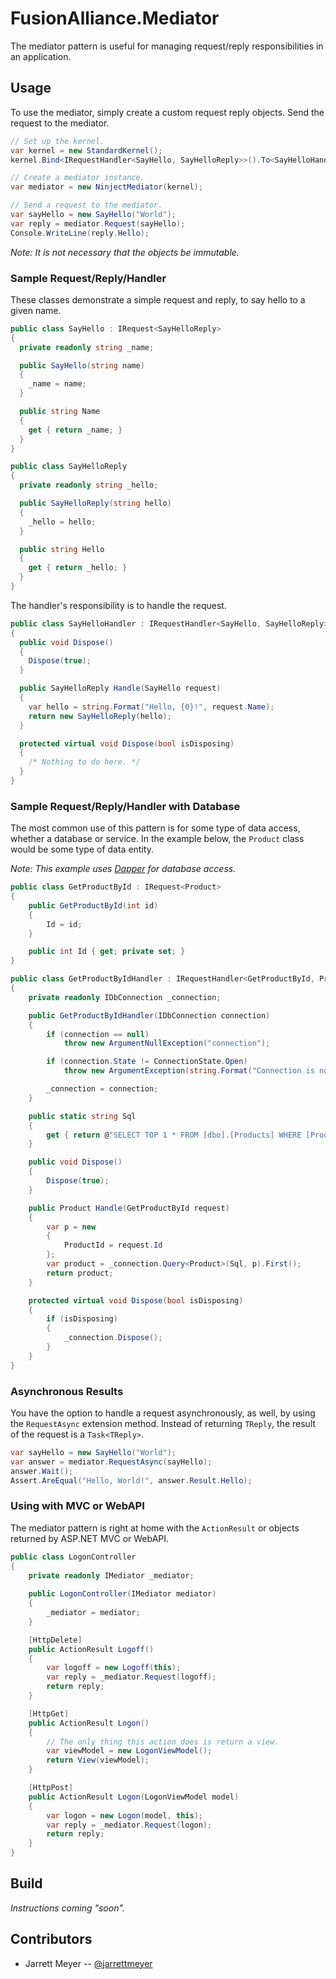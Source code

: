 # FusionAlliance.Mediator

The mediator pattern is useful for managing request/reply responsibilities in an application.

## Usage

To use the mediator, simply create a custom request reply objects. Send the request to the mediator.

``` csharp
// Set up the kernel.
var kernel = new StandardKernel();
kernel.Bind<IRequestHandler<SayHello, SayHelloReply>>().To<SayHelloHandler>().InThreadScope();

// Create a mediator instance.
var mediator = new NinjectMediator(kernel);

// Send a request to the mediator.
var sayHello = new SayHello("World");
var reply = mediator.Request(sayHello);
Console.WriteLine(reply.Hello);
```

*Note: It is not necessary that the objects be immutable.*

### Sample Request/Reply/Handler

These classes demonstrate a simple request and reply, to say hello to a given name.

``` csharp
public class SayHello : IRequest<SayHelloReply>
{
  private readonly string _name;

  public SayHello(string name)
  {
    _name = name;
  }

  public string Name
  {
    get { return _name; }
  }
}
```

``` csharp
public class SayHelloReply
{
  private readonly string _hello;

  public SayHelloReply(string hello)
  {
    _hello = hello;
  }

  public string Hello
  {
    get { return _hello; }
  }
}
```

The handler's responsibility is to handle the request.

``` csharp
public class SayHelloHandler : IRequestHandler<SayHello, SayHelloReply>
{
  public void Dispose()
  {
    Dispose(true);
  }

  public SayHelloReply Handle(SayHello request)
  {
    var hello = string.Format("Hello, {0}!", request.Name);
    return new SayHelloReply(hello);
  }

  protected virtual void Dispose(bool isDisposing)
  {
    /* Nothing to do here. */
  }
}
```

### Sample Request/Reply/Handler with Database

The most common use of this pattern is for some type of data access, whether a database or service. In the example below, the `Product` class would be some type of data entity.

*Note: This example uses [Dapper](https://github.com/StackExchange/dapper-dot-net) for database access.*

``` csharp
public class GetProductById : IRequest<Product>
{
    public GetProductById(int id)
    {
        Id = id;
    }

    public int Id { get; private set; }
}

public class GetProductByIdHandler : IRequestHandler<GetProductById, Product>
{
    private readonly IDbConnection _connection;

    public GetProductByIdHandler(IDbConnection connection)
    {
        if (connection == null)
            throw new ArgumentNullException("connection");

        if (connection.State != ConnectionState.Open)
            throw new ArgumentException(string.Format("Connection is not open. Connection state is {0}.", connection.State);

        _connection = connection;
    }

    public static string Sql
    {
        get { return @"SELECT TOP 1 * FROM [dbo].[Products] WHERE [ProductId] = @ProductId";
    }

    public void Dispose()
    {
        Dispose(true);
    }

    public Product Handle(GetProductById request)
    {
        var p = new
        {
            ProductId = request.Id
        };
        var product = _connection.Query<Product>(Sql, p).First();
        return product;
    }

    protected virtual void Dispose(bool isDisposing)
    {
        if (isDisposing)
        {
            _connection.Dispose();
        }
    }
}
```

### Asynchronous Results

You have the option to handle a request asynchronously, as well, by using the `RequestAsync` extension method. Instead of returning `TReply`, the result of the request is a `Task<TReply>`.

``` csharp
var sayHello = new SayHello("World");
var answer = mediator.RequestAsync(sayHello);
answer.Wait();
Assert.AreEqual("Hello, World!", answer.Result.Hello);
```

### Using with MVC or WebAPI

The mediator pattern is right at home with the `ActionResult` or objects returned by ASP.NET MVC or WebAPI.

``` csharp
public class LogonController
{
    private readonly IMediator _mediator;
    
    public LogonController(IMediator mediator)
    {
        _mediator = mediator;
    }

    [HttpDelete]
    public ActionResult Logoff()
    {
        var logoff = new Logoff(this);
        var reply = _mediator.Request(logoff);
        return reply;
    }

    [HttpGet]
    public ActionResult Logon()
    {
        // The only thing this action does is return a view.
        var viewModel = new LogonViewModel();
        return View(viewModel);
    }

    [HttpPost]
    public ActionResult Logon(LogonViewModel model)
    {
        var logon = new Logon(model, this);
        var reply = _mediator.Request(logon);
        return reply;
    }
}
```

## Build

*Instructions coming "soon".*

## Contributors

* Jarrett Meyer -- [@jarrettmeyer](https://twitter.com/jarrettmeyer)

